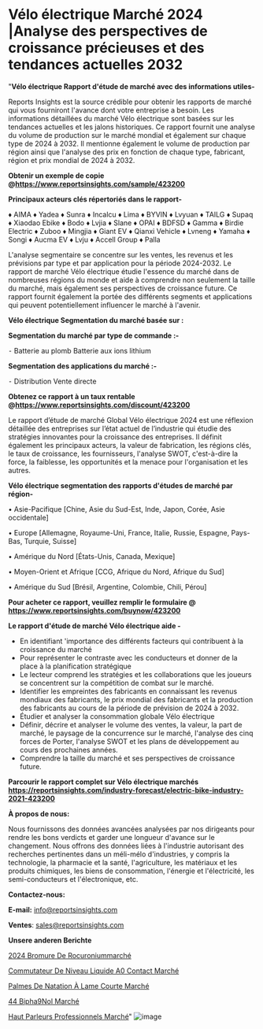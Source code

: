 # Vélo électrique Marché 2024 |Analyse des perspectives de croissance précieuses et des tendances actuelles 2032

"<strong>Vélo électrique Rapport d'étude de marché avec des informations utiles-</strong>

Reports Insights est la source crédible pour obtenir les rapports de marché qui vous fourniront l'avance dont votre entreprise a besoin. Les informations détaillées du marché Vélo électrique sont basées sur les tendances actuelles et les jalons historiques. Ce rapport fournit une analyse du volume de production sur le marché mondial et également sur chaque type de 2024 à 2032. Il mentionne également le volume de production par région ainsi que l'analyse des prix en fonction de chaque type, fabricant, région et prix mondial de 2024 à 2032.

<strong><b>Obtenir un exemple de copie @</b></strong><a href=https://www.reportsinsights.com/sample/423200><strong><b>https://www.reportsinsights.com/sample/423200</b></strong></a>

<b>Principaux acteurs clés répertoriés dans le rapport-</b>

<b> </b>♦ AIMA
♦ Yadea
♦ Sunra
♦ Incalcu
♦ Lima
♦ BYVIN
♦ Lvyuan
♦ TAILG
♦ Supaq
♦ Xiaodao Ebike
♦ Bodo
♦ Lvjia
♦ Slane
♦ OPAI
♦ BDFSD
♦ Gamma
♦ Birdie Electric
♦ Zuboo
♦ Mingjia
♦ Giant EV
♦ Qianxi Vehicle
♦ Lvneng
♦ Yamaha
♦ Songi
♦ Aucma EV
♦ Lvju
♦ Accell Group
♦ Palla

L'analyse segmentaire se concentre sur les ventes, les revenus et les prévisions par type et par application pour la période 2024-2032. Le rapport de marché Vélo électrique étudie l'essence du marché dans de nombreuses régions du monde et aide à comprendre non seulement la taille du marché, mais également ses perspectives de croissance future. Ce rapport fournit également la portée des différents segments et applications qui peuvent potentiellement influencer le marché à l'avenir.

<strong>Vélo électrique Segmentation du marché basée sur :</strong>

<strong>Segmentation du marché par type de commande :-</strong>

⁃ Batterie au plomb
Batterie aux ions lithium

<strong>Segmentation des applications du marché :-</strong>

⁃ Distribution
Vente directe

<strong><b>Obtenez ce rapport à un taux rentable @</b></strong><a href=https://www.reportsinsights.com/discount/423200><strong><b>https://www.reportsinsights.com/discount/423200</b></strong></a>

Le rapport d’étude de marché Global Vélo électrique 2024 est une réflexion détaillée des entreprises sur l’état actuel de l’industrie qui étudie des stratégies innovantes pour la croissance des entreprises. Il définit également les principaux acteurs, la valeur de fabrication, les régions clés, le taux de croissance, les fournisseurs, l'analyse SWOT, c'est-à-dire la force, la faiblesse, les opportunités et la menace pour l'organisation et les autres.

<strong>Vélo électrique segmentation des rapports d'études de marché par région-</strong>

• Asie-Pacifique [Chine, Asie du Sud-Est, Inde, Japon, Corée, Asie occidentale]

• Europe [Allemagne, Royaume-Uni, France, Italie, Russie, Espagne, Pays-Bas, Turquie, Suisse]

• Amérique du Nord [États-Unis, Canada, Mexique]

• Moyen-Orient et Afrique [CCG, Afrique du Nord, Afrique du Sud]

• Amérique du Sud [Brésil, Argentine, Colombie, Chili, Pérou]

<strong>Pour acheter ce rapport, veuillez remplir le formulaire @   <a href=https://www.reportsinsights.com/buynow/423200>https://www.reportsinsights.com/buynow/423200</a></strong>

<strong>Le rapport d'étude de marché Vélo électrique aide -</strong>
<ul>
  <li>En identifiant 'importance des différents facteurs qui contribuent à la croissance du marché</li>
  <li>Pour représenter le contraste avec les conducteurs et donner de la place à la planification stratégique</li>
  <li>Le lecteur comprend les stratégies et les collaborations que les joueurs se concentrent sur la compétition de combat sur le marché.</li>
  <li>Identifier les empreintes des fabricants en connaissant les revenus mondiaux des fabricants, le prix mondial des fabricants et la production des fabricants au cours de la période de prévision de 2024 à 2032.</li>
  <li>Étudier et analyser la consommation globale Vélo électrique</li>
  <li>Définir, décrire et analyser le volume des ventes, la valeur, la part de marché, le paysage de la concurrence sur le marché, l'analyse des cinq forces de Porter, l'analyse SWOT et les plans de développement au cours des prochaines années.</li>
  <li>Comprendre la taille du marché et ses perspectives de croissance future.</li>
</ul>

<strong>Parcourir le rapport complet sur Vélo électrique marchés <a href=https://reportsinsights.com/industry-forecast/electric-bike-industry-2021-423200>https://reportsinsights.com/industry-forecast/electric-bike-industry-2021-423200</a></strong>

<strong>À propos de nous:</strong>

Nous fournissons des données avancées analysées par nos dirigeants pour rendre les bons verdicts et garder une longueur d'avance sur le changement. Nous offrons des données liées à l'industrie autorisant des recherches pertinentes dans un méli-mélo d'industries, y compris la technologie, la pharmacie et la santé, l'agriculture, les matériaux et les produits chimiques, les biens de consommation, l'énergie et l'électricité, les semi-conducteurs et l'électronique, etc.

<strong>Contactez-nous:</strong>

<strong>E-mail:</strong> <a href=mailto:info@reportsinsights.com>info@reportsinsights.com</a>

<strong>Ventes</strong>: <a href=mailto:sales@reportsinsights.com>sales@reportsinsights.com</a>

<strong>Unsere anderen Berichte</strong>

<a href=https://www.linkedin.com/pulse/2024-bromure-de-rocuroniummarch%C3%A9-domaines-croissance-72mqc/>2024 Bromure De Rocuroniummarché</a>

<a href=https://www.linkedin.com/pulse/commutateur-de-niveau-liquide-%C3%A0-contact-march%C3%A9-pwcsc/>Commutateur De Niveau Liquide A0 Contact Marché</a>

<a href=https://www.linkedin.com/pulse/palmes-de-natation-à-lame-courte-marchéanalyse-juzwc/>Palmes De Natation À Lame Courte Marché</a>

<a href=https://www.linkedin.com/pulse/44-biph%C3%A9nol-march%C3%A9-rapport-sc%C3%A9nario-concurrentiel-kqrnf/>44 Bipha9Nol Marché</a>

<a href=https://www.linkedin.com/pulse/haut-parleurs-professionnels-march%C3%A9-rapport-1jpyc/>Haut Parleurs Professionnels Marché</a>"
![image](https://github.com/daminid12/RImarket/assets/158430485/692389d7-7e85-463e-9761-a60f14e7b349)
